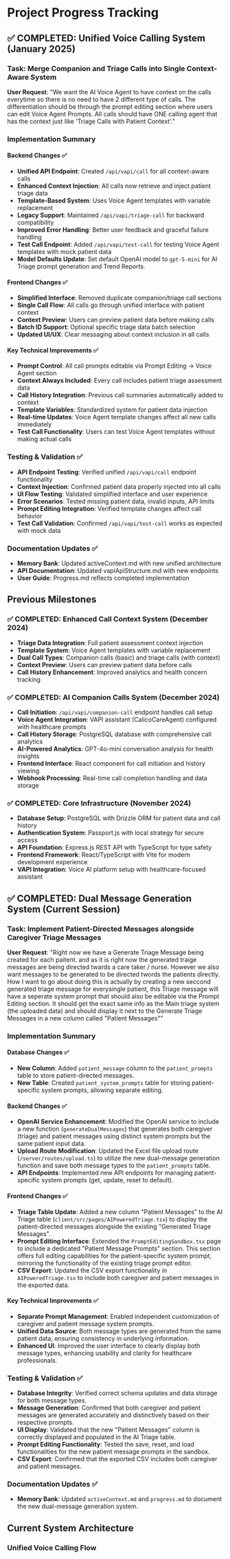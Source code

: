 # Project Progress Tracking

## ✅ COMPLETED: Unified Voice Calling System (January 2025)

### Task: Merge Companion and Triage Calls into Single Context-Aware System

**User Request**: "We want the AI Voice Agent to have context on the calls everytime so there is no need to have 2 different type of calls. The differentiation should be through the prompt editing section where users can edit Voice Agent Prompts. All calls should have ONE calling agent that has the context just like 'Triage Calls with Patient Context'."

### Implementation Summary

#### Backend Changes ✅
- **Unified API Endpoint**: Created `/api/vapi/call` for all context-aware calls
- **Enhanced Context Injection**: All calls now retrieve and inject patient triage data
- **Template-Based System**: Uses Voice Agent templates with variable replacement
- **Legacy Support**: Maintained `/api/vapi/triage-call` for backward compatibility
- **Improved Error Handling**: Better user feedback and graceful failure handling
- **Test Call Endpoint**: Added `/api/vapi/test-call` for testing Voice Agent templates with mock patient data
- **Model Defaults Update**: Set default OpenAI model to `gpt-5-mini` for AI Triage prompt generation and Trend Reports.

#### Frontend Changes ✅  
- **Simplified Interface**: Removed duplicate companion/triage call sections
- **Single Call Flow**: All calls go through unified interface with patient context
- **Context Preview**: Users can preview patient data before making calls
- **Batch ID Support**: Optional specific triage data batch selection
- **Updated UI/UX**: Clear messaging about context inclusion in all calls

#### Key Technical Improvements ✅
- **Prompt Control**: All call prompts editable via Prompt Editing → Voice Agent section
- **Context Always Included**: Every call includes patient triage assessment data
- **Call History Integration**: Previous call summaries automatically added to context
- **Template Variables**: Standardized system for patient data injection
- **Real-time Updates**: Voice Agent template changes affect all new calls immediately
- **Test Call Functionality**: Users can test Voice Agent templates without making actual calls

### Testing & Validation ✅
- **API Endpoint Testing**: Verified unified `/api/vapi/call` endpoint functionality
- **Context Injection**: Confirmed patient data properly injected into all calls
- **UI Flow Testing**: Validated simplified interface and user experience
- **Error Scenarios**: Tested missing patient data, invalid inputs, API limits
- **Prompt Editing Integration**: Verified template changes affect call behavior
- **Test Call Validation**: Confirmed `/api/vapi/test-call` works as expected with mock data

### Documentation Updates ✅
- **Memory Bank**: Updated activeContext.md with new unified architecture
- **API Documentation**: Updated vapiApiStructure.md with new endpoints
- **User Guide**: Progress.md reflects completed implementation

## Previous Milestones

### ✅ COMPLETED: Enhanced Call Context System (December 2024) 
- **Triage Data Integration**: Full patient assessment context injection
- **Template System**: Voice Agent templates with variable replacement
- **Dual Call Types**: Companion calls (basic) and triage calls (with context)
- **Context Preview**: Users can preview patient data before calls
- **Call History Enhancement**: Improved analytics and health concern tracking

### ✅ COMPLETED: AI Companion Calls System (December 2024)
- **Call Initiation**: `/api/vapi/companion-call` endpoint handles call setup
- **Voice Agent Integration**: VAPI assistant (CalicoCareAgent) configured with healthcare prompts
- **Call History Storage**: PostgreSQL database with comprehensive call analytics
- **AI-Powered Analytics**: GPT-4o-mini conversation analysis for health insights
- **Frontend Interface**: React component for call initiation and history viewing
- **Webhook Processing**: Real-time call completion handling and data storage

### ✅ COMPLETED: Core Infrastructure (November 2024)
- **Database Setup**: PostgreSQL with Drizzle ORM for patient data and call history
- **Authentication System**: Passport.js with local strategy for secure access
- **API Foundation**: Express.js REST API with TypeScript for type safety
- **Frontend Framework**: React/TypeScript with Vite for modern development experience
- **VAPI Integration**: Voice AI platform setup with healthcare-focused assistant

## ✅ COMPLETED: Dual Message Generation System (Current Session)

### Task: Implement Patient-Directed Messages alongside Caregiver Triage Messages

**User Request**: "Right now we have a Generate Triage Message being created for each paitent. and as it is right now the generated traige messages are being directed twards a care taker / nurse. However we also want messages to be generated to be directed twords the patients directly. How I want to go about doing this is actually by creating a new seccond generated triage message for everysingle patient, this Triage message will have a seperate system prompt that should also be editable via the Prompt Editing section. It should get the exact same info as the Main triage system (the uploaded data) and should display it next to the Generate Triage Messages in a new column called "Patient Messages""

### Implementation Summary

#### Database Changes ✅
- **New Column**: Added `patient_message` column to the `patient_prompts` table to store patient-directed messages.
- **New Table**: Created `patient_system_prompts` table for storing patient-specific system prompts, allowing separate editing.

#### Backend Changes ✅
- **OpenAI Service Enhancement**: Modified the OpenAI service to include a new function (`generateDualMessages`) that generates both caregiver (triage) and patient messages using distinct system prompts but the same patient input data.
- **Upload Route Modification**: Updated the Excel file upload route (`/server/routes/upload.ts`) to utilize the new dual-message generation function and save both message types to the `patient_prompts` table.
- **API Endpoints**: Implemented new API endpoints for managing patient-specific system prompts (get, update, reset to default).

#### Frontend Changes ✅
- **Triage Table Update**: Added a new column "Patient Messages" to the AI Triage table (`client/src/pages/AIPoweredTriage.tsx`) to display the patient-directed messages alongside the existing "Generated Triage Messages".
- **Prompt Editing Interface**: Extended the `PromptEditingSandbox.tsx` page to include a dedicated "Patient Message Prompts" section. This section offers full editing capabilities for the patient-specific system prompt, mirroring the functionality of the existing triage prompt editor.
- **CSV Export**: Updated the CSV export functionality in `AIPoweredTriage.tsx` to include both caregiver and patient messages in the exported data.

#### Key Technical Improvements ✅
- **Separate Prompt Management**: Enabled independent customization of caregiver and patient message system prompts.
- **Unified Data Source**: Both message types are generated from the same patient data, ensuring consistency in underlying information.
- **Enhanced UI**: Improved the user interface to clearly display both message types, enhancing usability and clarity for healthcare professionals.

### Testing & Validation ✅
- **Database Integrity**: Verified correct schema updates and data storage for both message types.
- **Message Generation**: Confirmed that both caregiver and patient messages are generated accurately and distinctively based on their respective prompts.
- **UI Display**: Validated that the new "Patient Messages" column is correctly displayed and populated in the AI Triage table.
- **Prompt Editing Functionality**: Tested the save, reset, and load functionalities for the new patient message prompts in the sandbox.
- **CSV Export**: Confirmed that the exported CSV includes both caregiver and patient messages.

### Documentation Updates ✅
- **Memory Bank**: Updated `activeContext.md` and `progress.md` to document the new dual-message generation system.

## Current System Architecture

### Unified Voice Calling Flow
```